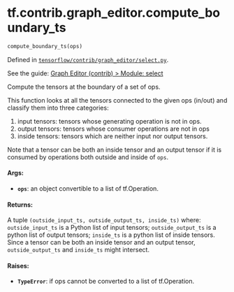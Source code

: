 <div itemscope itemtype="http://developers.google.com/ReferenceObject">
<meta itemprop="name" content="tf.contrib.graph_editor.compute_boundary_ts" />
</div>

# tf.contrib.graph_editor.compute_boundary_ts

``` python
compute_boundary_ts(ops)
```



Defined in [`tensorflow/contrib/graph_editor/select.py`](https://www.tensorflow.org/code/tensorflow/contrib/graph_editor/select.py).

See the guide: [Graph Editor (contrib) > Module: select](../../../../../api_guides/python/contrib.graph_editor.md#Module_select)

Compute the tensors at the boundary of a set of ops.

This function looks at all the tensors connected to the given ops (in/out)
and classify them into three categories:
1) input tensors: tensors whose generating operation is not in ops.
2) output tensors: tensors whose consumer operations are not in ops
3) inside tensors: tensors which are neither input nor output tensors.

Note that a tensor can be both an inside tensor and an output tensor if it is
consumed by operations both outside and inside of `ops`.

#### Args:

* <b>`ops`</b>: an object convertible to a list of tf.Operation.

#### Returns:

  A tuple `(outside_input_ts, outside_output_ts, inside_ts)` where:
    `outside_input_ts` is a Python list of input tensors;
    `outside_output_ts` is a python list of output tensors;
    `inside_ts` is a python list of inside tensors.
  Since a tensor can be both an inside tensor and an output tensor,
  `outside_output_ts` and `inside_ts` might intersect.

#### Raises:

* <b>`TypeError`</b>: if ops cannot be converted to a list of tf.Operation.